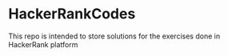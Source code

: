 # HackerRankCodes
This repo is intended to store solutions for the exercises done in HackerRank platform
